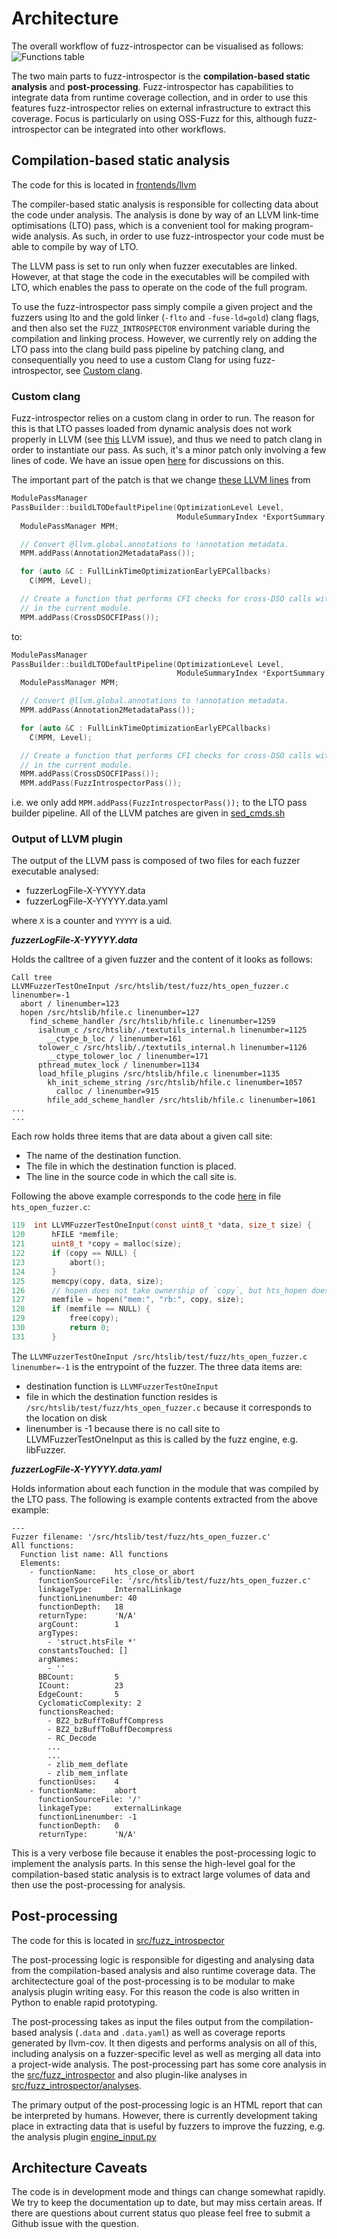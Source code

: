 # Architecture

The overall workflow of fuzz-introspector can be visualised as follows:
![Functions table](/doc/img/fuzz-introspector-architecture.png)

The two main parts to fuzz-introspector is the **compilation-based static analysis**
and **post-processing**. Fuzz-introspector has capabilities to integrate data from
runtime coverage collection, and in order to use this features fuzz-introspector
relies on external infrastructure to extract this coverage. Focus is particularly
on using OSS-Fuzz for this, although fuzz-introspector can be integrated into
other workflows.

## Compilation-based static analysis

The code for this is located in [frontends/llvm](/frontends/llvm)

The compiler-based static analysis is responsible for collecting data about
the code under analysis. The analysis is done by way of an LLVM link-time
optimisations (LTO) pass, which is a convenient tool for making program-wide
analysis. As such, in order to use fuzz-introspector your code must be able
to compile by way of LTO.

The LLVM pass is set to run only when fuzzer executables are linked. However,
at that stage the code in the executables will be compiled with LTO, which
enables the pass to operate on the code of the full program.

To use the fuzz-introspector pass simply compile a given project and the fuzzers
using lto and the gold linker (`-flto` and `-fuse-ld=gold`) clang flags, and then
also set the `FUZZ_INTROSPECTOR` environment variable during the compilation and
linking process. However, we currently rely on adding the LTO pass into the clang
build pass pipeline by patching clang, and consequentially you need to use a custom Clang
for using fuzz-introspector, see [Custom clang](#custom-clang).

### Custom clang

Fuzz-introspector relies on a custom clang in order to run. The reason for this
is that LTO passes loaded from dynamic analysis does not work properly in LLVM
(see [this](https://reviews.llvm.org/D77704) LLVM issue), and thus we need to
patch clang in order to instantiate our pass. As such, it's a minor patch
only involving a few lines of code. We have an issue open
[here](https://github.com/ossf/fuzz-introspector/issues/57) for discussions on this.

The important part of the patch is that we change [these LLVM lines](https://github.com/llvm/llvm-project/blob/be656df18721dc55a1de2eea64a3f73b6afa29a2/llvm/lib/Passes/PassBuilderPipelines.cpp#L1462-L1476)
from 
```c++
ModulePassManager
PassBuilder::buildLTODefaultPipeline(OptimizationLevel Level,
                                     ModuleSummaryIndex *ExportSummary) {
  ModulePassManager MPM;

  // Convert @llvm.global.annotations to !annotation metadata.
  MPM.addPass(Annotation2MetadataPass());

  for (auto &C : FullLinkTimeOptimizationEarlyEPCallbacks)
    C(MPM, Level);

  // Create a function that performs CFI checks for cross-DSO calls with targets
  // in the current module.
  MPM.addPass(CrossDSOCFIPass());
```

to:
```c++
ModulePassManager
PassBuilder::buildLTODefaultPipeline(OptimizationLevel Level,
                                     ModuleSummaryIndex *ExportSummary) {
  ModulePassManager MPM;

  // Convert @llvm.global.annotations to !annotation metadata.
  MPM.addPass(Annotation2MetadataPass());

  for (auto &C : FullLinkTimeOptimizationEarlyEPCallbacks)
    C(MPM, Level);

  // Create a function that performs CFI checks for cross-DSO calls with targets
  // in the current module.
  MPM.addPass(CrossDSOCFIPass());
  MPM.addPass(FuzzIntrospectorPass());
```
i.e. we only add `MPM.addPass(FuzzIntrospectorPass());` to the LTO pass builder pipeline. All
of the LLVM patches are given in [sed_cmds.sh](/sed_cmds.sh)

### Output of LLVM plugin
The output of the LLVM pass is composed of two files for each fuzzer executable
analysed:
- fuzzerLogFile-X-YYYYY.data
- fuzzerLogFile-X-YYYYY.data.yaml

where `X` is a counter and `YYYYY` is a uid.

***fuzzerLogFile-X-YYYYY.data***

Holds the calltree of a given fuzzer and the content of it looks as follows:
```
Call tree
LLVMFuzzerTestOneInput /src/htslib/test/fuzz/hts_open_fuzzer.c linenumber=-1
  abort / linenumber=123
  hopen /src/htslib/hfile.c linenumber=127
    find_scheme_handler /src/htslib/hfile.c linenumber=1259
      isalnum_c /src/htslib/./textutils_internal.h linenumber=1125
        __ctype_b_loc / linenumber=161
      tolower_c /src/htslib/./textutils_internal.h linenumber=1126
        __ctype_tolower_loc / linenumber=171
      pthread_mutex_lock / linenumber=1134
      load_hfile_plugins /src/htslib/hfile.c linenumber=1135
        kh_init_scheme_string /src/htslib/hfile.c linenumber=1057
          calloc / linenumber=915
        hfile_add_scheme_handler /src/htslib/hfile.c linenumber=1061
...
...
```

Each row holds three items that are data about a given call site:
- The name of the destination function.
- The file in which the destination function is placed.
- The line in the source code in which the call site is.

Following the above example corresponds to the code [here](https://github.com/samtools/htslib/blob/d7cc10de075735d07eb8da0538cbdc0f331f7bd1/test/fuzz/hts_open_fuzzer.c#L119-L131)
in file `hts_open_fuzzer.c`:
```c
119  int LLVMFuzzerTestOneInput(const uint8_t *data, size_t size) {
120      hFILE *memfile;
121      uint8_t *copy = malloc(size);
122      if (copy == NULL) {
123          abort();
124      }
125      memcpy(copy, data, size);
126      // hopen does not take ownership of `copy`, but hts_hopen does.
127      memfile = hopen("mem:", "rb:", copy, size);
128      if (memfile == NULL) {
129          free(copy);
130          return 0;
131      }
```

The `LLVMFuzzerTestOneInput /src/htslib/test/fuzz/hts_open_fuzzer.c linenumber=-1` is the
entrypoint of the fuzzer. The three data items are:
- destination function is `LLVMFuzzerTestOneInput`
- file in which the destination function resides is `/src/htslib/test/fuzz/hts_open_fuzzer.c` because it corresponds to the location on disk
- linenumber is -1 because there is no call site to LLVMFuzzerTestOneInput as this is called by the fuzz engine, e.g. libFuzzer.

***fuzzerLogFile-X-YYYYY.data.yaml***

Holds information about each function in the module that was compiled by the LTO pass.
The following is example contents extracted from the above example:
```
---
Fuzzer filename: '/src/htslib/test/fuzz/hts_open_fuzzer.c'
All functions:
  Function list name: All functions
  Elements:
    - functionName:    hts_close_or_abort
      functionSourceFile: '/src/htslib/test/fuzz/hts_open_fuzzer.c'
      linkageType:     InternalLinkage
      functionLinenumber: 40
      functionDepth:   18
      returnType:      'N/A'
      argCount:        1
      argTypes:
        - 'struct.htsFile *'
      constantsTouched: []
      argNames:
        - ''
      BBCount:         5
      ICount:          23
      EdgeCount:       5
      CyclomaticComplexity: 2
      functionsReached:
        - BZ2_bzBuffToBuffCompress
        - BZ2_bzBuffToBuffDecompress
        - RC_Decode
        ...
        ...
        - zlib_mem_deflate
        - zlib_mem_inflate
      functionUses:    4
    - functionName:    abort
      functionSourceFile: '/'
      linkageType:     externalLinkage
      functionLinenumber: -1
      functionDepth:   0
      returnType:      'N/A'
```

This is a very verbose file because it enables the post-processing logic to
implement the analysis parts. In this
sense the high-level goal for the compilation-based static analysis is to extract large
volumes of data and then use the post-processing for analysis.



## Post-processing

The code for this is located in [src/fuzz_introspector](/src/fuzz_introspector)

The post-processing logic is responsible for digesting and analysing data from the
compilation-based analysis and also runtime coverage data.
The architectecture goal of the post-processing is to be modular to make analysis plugin
writing easy. For this reason the code is also written in Python to enable rapid
prototyping.

The post-processing takes as input the files output from the compilation-based analysis
(`.data` and `.data.yaml`) as well as coverage reports generated by llvm-cov.
It then digests and performs analysis on all of this, including analysis on a fuzzer-specific
level as well as merging all data into a project-wide analysis.
The post-processing part has some core analysis in the [src/fuzz_introspector](/src/fuzz_introspector) and
also plugin-like analyses in [src/fuzz_introspector/analyses](/src/fuzz_introspector/analyses).

The primary output of the post-processing logic is an HTML report that can be interpreted by humans.
However, there is currently development taking place in extracting data that is useful by fuzzers
to improve the fuzzing, e.g. the analysis plugin [engine_input.py](/src/fuzz_introspector/analyses/engine_input.py)


## Architecture Caveats

The code is in development mode and things can change somewhat rapidly. We try to keep
the documentation up to date, but may miss certain areas. If there are questions about
current status quo please feel free to submit a Github issue with the question.

